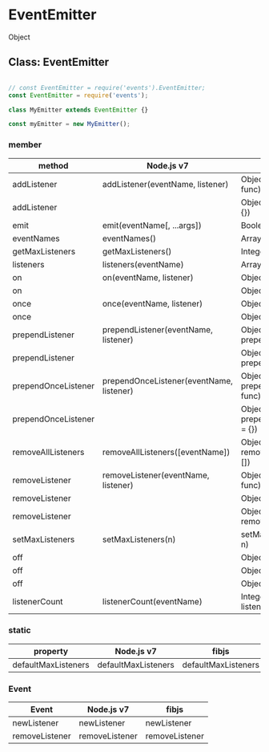 
# EventEmitter

Object

## Class: EventEmitter

```js

// const EventEmitter = require('events').EventEmitter;
const EventEmitter = require('events');

class MyEmitter extends EventEmitter {}

const myEmitter = new MyEmitter();
```

### member

|       method        |                   Node.js v7             |               fibjs               |
|---------------------|------------------------------------------|-----------------------------------|
| addListener         | addListener(eventName, listener)         | Object addListener(ev, func)      |
| addListener         |                                          | Object addListener(map={})        |
| emit                | emit(eventName[, ...args])               | Boolean emit(ev,...)              |
| eventNames          | eventNames()                             | Array eventNames()                |
| getMaxListeners     | getMaxListeners()                        | Integer getMaxListeners()         |
| listeners           | listeners(eventName)                     | Array listeners(ev)               |
| on                  | on(eventName, listener)                  | Object on( ev, func)              |
| on                  |                                          | Object on(map={})                 |
| once                | once(eventName, listener)                | Object once(ev, func)             |
| once                |                                          | Object once(Object map)           |
| prependListener     | prependListener(eventName, listener)     | Object prependListener(ev, func)  |
| prependListener     |                                          | Object prependListener(map = {})  |
| prependOnceListener | prependOnceListener(eventName, listener) | Object prependOnceListener(ev, func) |
| prependOnceListener |                                          | Object prependOnceListener(map = {}) |
| removeAllListeners  | removeAllListeners([eventName])          | Object removeAllListeners(evs=[]) |
| removeListener      | removeListener(eventName, listener)      | Object removeListener(ev, func)   |
| removeListener      |                                          | Object removeListener(ev)         |
| removeListener      |                                          | Object removeListener(map={})     |
| setMaxListeners     | setMaxListeners(n)                       | setMaxListeners(Integer n)        |
| off                 |                                          | Object off(ev, func)              |
| off                 |                                          | Object off(ev)                    |
| off                 |                                          | Object off(map={})                |
| listenerCount       | listenerCount(eventName)                 | Integer listenerCount(String ev)  |

### static

|     property       |      Node.js v7     |          fibjs      |
|--------------------|---------------------|---------------------|
|defaultMaxListeners | defaultMaxListeners | defaultMaxListeners |

### Event

|       Event   |   Node.js v7   |      fibjs     |
|---------------|----------------|----------------|
|newListener    | newListener    | newListener    |
|removeListener | removeListener | removeListener |
